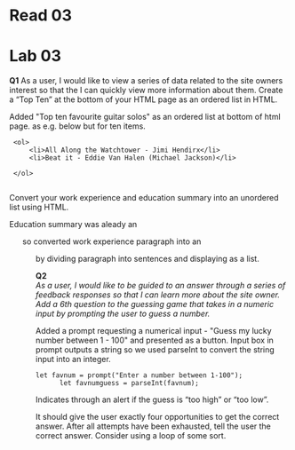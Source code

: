 # Read 03







# Lab 03

**Q1**
As a user, I would like to view a series of data related to the site owners interest so that the I can quickly view more information about them.
Create a “Top Ten” at the bottom of your HTML page as an ordered list in HTML. 

  Added "Top ten favourite guitar solos" as an ordered list at bottom of html page. as e.g. below but for ten items.
  
  ```
   <ol>
       <li>All Along the Watchtower - Jimi Hendirx</li>
       <li>Beat it - Eddie Van Halen (Michael Jackson)</li>
       
   </ol> 
   
   ```


Convert your work experience and education summary into an unordered list using HTML.

Education summary was aleady an <ul> so converted work experience paragraph into an <ul> by dividing paragraph into sentences and displaying as a list. 
  
  
**Q2**  
*As a user, I would like to be guided to an answer through a series of feedback responses so that I can learn more about the site owner.
Add a 6th question to the guessing game that takes in a numeric input by prompting the user to guess a number.*
  
Added a prompt requesting a numerical input - "Guess my lucky number between 1 - 100" and presented as a button. Input box in prompt outputs a string so 
  we used parseInt to convert the string input into an integer. 
  
  ```
  let favnum = prompt("Enter a number between 1-100");
        let favnumguess = parseInt(favnum);
  ```
  
Indicates through an alert if the guess is “too high” or “too low”.
  

  
It should give the user exactly four opportunities to get the correct answer.
After all attempts have been exhausted, tell the user the correct answer. Consider using a loop of some sort.
